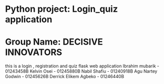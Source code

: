 # Python project: Login_quiz application 
# Group Name: DECISIVE INNOVATORS
this is a login , registration and quiz flask web application
Ibrahim mubarik - 01243458B
Kelvin Osei - 01245880B
Nabil Shafiu - 01240918B
Agu Nartey Godwin - 01245626B
Derrick Elikem Agbeko - 01246440B
